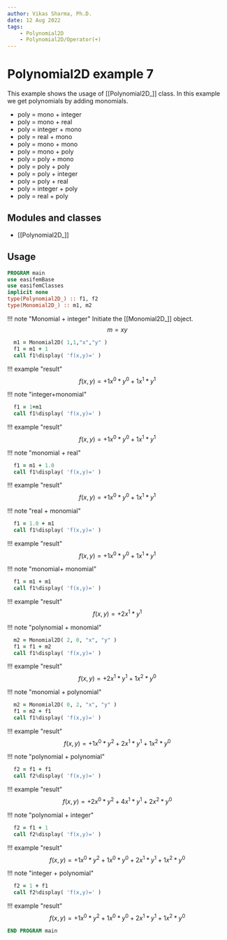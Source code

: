 ```yaml
---
author: Vikas Sharma, Ph.D.
date: 12 Aug 2022
tags:
    - Polynomial2D
    - Polynomial2D/Operator(+)
---
```


# Polynomial2D example 7

This example shows the usage of [[Polynomial2D_]] class. In this example we get polynomials by adding monomials.

- poly = mono + integer
- poly = mono + real
- poly = integer + mono
- poly = real + mono
- poly = mono + mono
- poly = mono + poly
- poly = poly + mono
- poly = poly + poly
- poly = poly + integer
- poly = poly + real
- poly = integer + poly
- poly = real + poly

## Modules and classes

- [[Polynomial2D_]]

## Usage

```fortran
PROGRAM main
use easifemBase
use easifemClasses
implicit none
type(Polynomial2D_) :: f1, f2
type(Monomial2D_) :: m1, m2
```

!!! note "Monomial + integer"
    Initiate the [[Monomial2D_]] object.
$$
m=xy
$$

```fortran
  m1 = Monomial2D( 1,1,"x","y" )
  f1 = m1 + 1
  call f1%display( 'f(x,y)=' )
```

!!! example "result"
$$
f(x,y)=+1x^0*y^0+1x^1*y^1
$$

!!! note "integer+monomial"

```fortran
  f1 = 1+m1
  call f1%display( 'f(x,y)=' )
```

!!! example "result"
$$
f(x,y)=+1x^0*y^0+1x^1*y^1
$$

!!! note "monomial + real"

```fortran
  f1 = m1 + 1.0
  call f1%display( 'f(x,y)=' )
```

!!! example "result"
$$
f(x,y)=+1x^0*y^0+1x^1*y^1
$$

!!! note "real + monomial"

```fortran
  f1 = 1.0 + m1
  call f1%display( 'f(x,y)=' )
```

!!! example "result"
$$
f(x,y)=+1x^0*y^0+1x^1*y^1
$$

!!! note "monomial+ monomial"

```fortran
  f1 = m1 + m1
  call f1%display( 'f(x,y)=' )
```

!!! example "result"
$$
f(x,y)=+2x^1*y^1
$$

!!! note "polynomial + monomial"

```fortran
  m2 = Monomial2D( 2, 0, "x", "y" )
  f1 = f1 + m2
  call f1%display( 'f(x,y)=' )
```

!!! example "result"
$$
f(x,y)=+2x^1*y^1+1x^2*y^0
$$

!!! note "monomial + polynomial"

```fortran
  m2 = Monomial2D( 0, 2, "x", "y" )
  f1 = m2 + f1
  call f1%display( 'f(x,y)=' )
```

!!! example "result"
$$
f(x,y)=+1x^0*y^2+2x^1*y^1+1x^2*y^0
$$

!!! note "polynomial + polynomial"

```fortran
  f2 = f1 + f1
  call f2%display( 'f(x,y)=' )
```

!!! example "result"
$$
f(x,y)=+2x^0*y^2+4x^1*y^1+2x^2*y^0
$$

!!! note "polynomial + integer"

```fortran
  f2 = f1 + 1
  call f2%display( 'f(x,y)=' )
```

!!! example "result"
$$
f(x,y)=+1x^0*y^2+1x^0*y^0+2x^1*y^1+1x^2*y^0
$$

!!! note "integer + polynomial"

```fortran
  f2 = 1 + f1
  call f2%display( 'f(x,y)=' )
```

!!! example "result"
$$
f(x,y)=+1x^0*y^2+1x^0*y^0+2x^1*y^1+1x^2*y^0
$$

```fortran
END PROGRAM main
```
